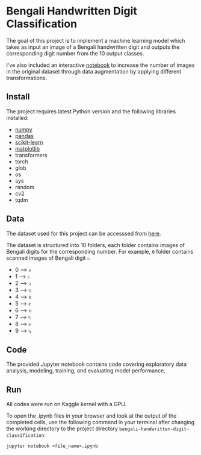 # Bengali Handwritten Digit Classification

The goal of this project is to implement a machine learning model which takes as input an image of a Bengali handwritten digit and outputs the corresponding digit number from the 10 output classes.

I've also included an interactive [notebook](https://github.com/wchowdhu/bengali-handwritten-digit-classification/blob/main/augment-handwritten-digit-images.ipynb) to increase the number of images in the original dataset through data augmentation by applying different transformations.

## Install

The project requires latest Python version and the following libraries installed:   
  - [numpy](https://numpy.org/)
  - [pandas](https://pandas.pydata.org/)
  - [scikit-learn](https://scikit-learn.org/stable/)
  - [matplotlib](https://matplotlib.org/)
  - transformers
  - torch
  - glob
  - os
  - sys
  - random
  - cv2
  - tqdm


## Data

The dataset used for this project can be accesssed from [here](https://www.kaggle.com/datasets/wchowdhu/bengali-digits).

The dataset is structured into 10 folders, each folder contains images of Bengali digits for the corresponding number. For example, `0` folder contains scanned images of Bengali digit `০`.

- 0 --> ০
- 1 --> ১
- 2 --> ২
- 3 --> ৩
- 4 --> ৪
- 5 --> ৫
- 6 --> ৬
- 7 --> ৭
- 8 --> ৮
- 9 --> ৯


## Code

The provided Jupyter notebook contains code covering exploratory data analysis, modeling, training, and evaluating model performance.


## Run

All codes were run on Kaggle kernel with a GPU.

To open the .ipynb files in your browser and look at the output of the completed cells, use the following command in your terminal after changing the working directory to the project directory `bengali-handwritten-digit-classification`:
```
jupyter notebook <file_name>.ipynb
```
